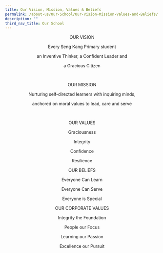 ```yaml
---
title: Our Vision, Mission, Values & Beliefs
permalink: /about-us/Our-School/Our-Vision-Mission-Values-and-Beliefs/
description: ""
third_nav_title: Our School
---
```

<center>
	
OUR VISION


Every Seng Kang Primary student

an Inventive Thinker, a Confident Leader and 
	
a Gracious Citizen
	
<br>
  
OUR MISSION

Nurturing self-directed learners with inquiring minds,

anchored on moral values to lead, care and serve

  
<br>
	

OUR VALUES

Graciousness

Integrity

Confidence

Resilience


OUR BELIEFS

Everyone Can Learn

Everyone Can Serve

Everyone is Special

  
OUR CORPORATE VALUES
	
	
	

Integrity the Foundation

People our Focus

Learning our Passion

Excellence our Pursuit

</center>